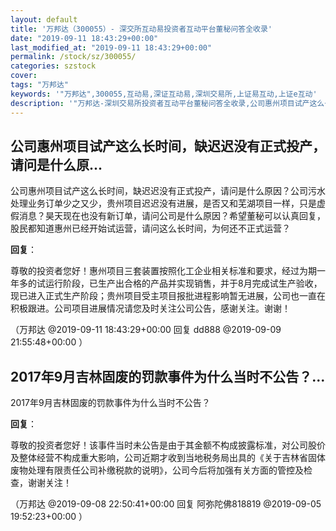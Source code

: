 ```yaml
---
layout: default
title: '万邦达（300055）- 深交所互动易投资者互动平台董秘问答全收录'
date: "2019-09-11 18:43:29+00:00"
last_modified_at: "2019-09-11 18:43:29+00:00"
permalink: /stock/sz/300055/
categories: szstock
cover: 
tags: "万邦达"
keywords: '"万邦达",300055,互动易,深证互动易,深圳交易所,上证易互动,上证e互动'
description: '"万邦达-深圳交易所投资者互动平台董秘问答全收录,公司惠州项目试产这么长时间，缺迟迟没有正式投产，请问是什么原因？公司污水处理业务订单少之又少，贵州项目迟迟没有进展，是否又和芜湖项目一样，只是虚假消息？昊天现在也没有新订单，请问公司是什么原因？希望董秘可以认真回复，股民都知道惠州已经开始试运营，请问这么长时间，为何还不正式运营？"'
---
```


## 公司惠州项目试产这么长时间，缺迟迟没有正式投产，请问是什么原...

公司惠州项目试产这么长时间，缺迟迟没有正式投产，请问是什么原因？公司污水处理业务订单少之又少，贵州项目迟迟没有进展，是否又和芜湖项目一样，只是虚假消息？昊天现在也没有新订单，请问公司是什么原因？希望董秘可以认真回复，股民都知道惠州已经开始试运营，请问这么长时间，为何还不正式运营？

**回复**：

尊敬的投资者您好！惠州项目三套装置按照化工企业相关标准和要求，经过为期一年多的试运行阶段，已生产出合格的产品并实现销售，并于8月完成试生产验收，现已进入正式生产阶段；贵州项目受主项目报批进程影响暂无进展，公司也一直在积极跟进。公司项目进展情况请您及时关注公司公告，感谢关注。谢谢！ 

（万邦达  @2019-09-11 18:43:29+00:00 回复 dd888  @2019-09-09 21:55:48+00:00 ）

## 2017年9月吉林固废的罚款事件为什么当时不公告？...

2017年9月吉林固废的罚款事件为什么当时不公告？

**回复**：

尊敬的投资者您好！该事件当时未公告是由于其金额不构成披露标准，对公司股价及整体经营不构成重大影响，公司近期才收到当地税务局出具的《关于吉林省固体废物处理有限责任公司补缴税款的说明》，公司今后将加强有关方面的管控及检查，谢谢关注！ 

（万邦达  @2019-09-08 22:50:41+00:00 回复 阿弥陀佛818819  @2019-09-05 19:52:23+00:00 ）

